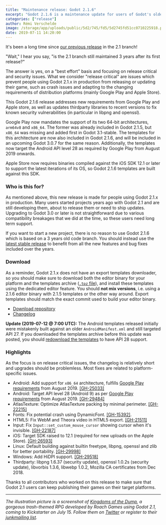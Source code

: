 ```yaml
---
title: "Maintenance release: Godot 2.1.6"
excerpt: "Godot 2.1.6 is a maintenance update for users of Godot's older 2.1 stable branch. It fixes a few platform-specific bugs, and updates Android and iOS export templates to match new requirements of Google Play and the Apple Store."
categories: ["release"]
author: Rémi Verschelde
image: /storage/app/uploads/public/5d2/745/fd5/5d2745fd51cc0710225918.png
date: 2019-07-11 14:20:00
---
```


It's been a long time since [our previous release](/article/maintenance-release-godot-2-1-5) in the 2.1 branch!

"Wait," I hear you say, "is the 2.1 branch still maintained 3 years after its first release?"

The answer is yes, on a "best effort" basis and focusing on release critical and security issues. What we consider "release critical" are issues which prevent people using Godot 2.1.x in production from releasing or updating their game, such as crash issues and adapting to the changing requirements of distribution platforms (mainly Google Play and Apple Store).

This Godot 2.1.6 release addresses new requirements from Google Play and Apple store, as well as updates thirdparty libraries to recent versions to fix known security vulnerabilities (in particular in libpng and openssl).

Google Play now mandates the support of its two 64-bit architectures, `arm64v8` and `x86_64`. The former was already included in Godot 2.1.5, but `x86_64` was missing and added first in Godot 3.1-stable. The templates for this architecture are now also included in Godot 2.1.6, and will be included in an upcoming Godot 3.0.7 for the same reason. Additionally, the templates now target the Android API level 28 as required by Google Play from August 2019 onwards.

Apple Store now requires binaries compiled against the iOS SDK 12.1 or later to support the latest iterations of its OS, so Godot 2.1.6 templates are built against this SDK.

### Who is this for?

As mentioned above, this new release is made for people using Godot 2.1.x in production. Many users started projects years ago with Godot 2.1 and are still developing them, about to release them or need to ship updates. Upgrading to Godot 3.0 or later is not straightforward due to various compatibility breakages that we did at the time, so these users need long term support.

If you want to start a new project, there is no reason to use Godot 2.1.6 which is based on a 3 years old code branch. You should instead use the [latest stable release](/download) to benefit from all the new features and bug fixes included over the years.

### Download

As a reminder, Godot 2.1.x does not have an export templates downloader, so you should make sure to download both the editor binary for your platform and the templates archive ([`.tpz` file](https://download.tuxfamily.org/godotengine/2.1.6/Godot_v2.1.6-stable_export_templates.tpz)), and install these templates using the dedicated editor feature. You should **not mix versions**, i.e. using a 2.1.6 editor binary with 2.1.5 templates or the other way around. Export templates should match the exact commit used to build your editor binary.

- [Download repository](https://download.tuxfamily.org/godotengine/2.1.6/)
- [Changelog](https://downloads.tuxfamily.org/godotengine/2.1.6/Godot_v2.1.6-stable_changelog.txt)

**Update (2019-07-12 @ 7:00 UTC):** The Android templates released initially were mistakenly built against an older `AndroidManifest.xml` and still targeted API 27. If you downloaded the templates archive before this update was posted, you should [redownload the templates](https://download.tuxfamily.org/godotengine/2.1.6/Godot_v2.1.6-stable_export_templates.tpz) to have API 28 support.

### Highlights

As the focus is on release critical issues, the changelog is relatively short and upgrades should be problemless. Most fixes are related to platform-specific issues.

- Android: Add support for `x86_64` architecture, fulfills [Google Play requirements](https://android-developers.googleblog.com/2017/12/improving-app-security-and-performance.html) from August 2019. [[GH-25033]](https://github.com/godotengine/godot/pull/25033)
- Android: Target API level 28 (Android 9) as per [Google Play requirements](https://android-developers.googleblog.com/2019/02/expanding-target-api-level-requirements.html) from August 2019. [[GH-29484]](https://github.com/godotengine/godot/issues/29484)
- AtlasTexture: Optimize AtlasTexture packing by minimal perimeter. [[GH-22215]](https://github.com/godotengine/godot/pull/22215)
- Fonts: Fix potential crash using DynamicFont. [[GH-15392]](https://github.com/godotengine/godot/issues/15392).
- HTML5: Fix WebM and Theora video in HTML5 export. [[GH-21511]](https://github.com/godotengine/godot/pull/21511)
- Input: Fix `Input::set_custom_mouse_cursor` showing cursor when it's invisible. [[GH-22187]](https://github.com/godotengine/godot/pull/22187)
- iOS: Target SDK raised to 12.1 (required for new uploads on the Apple Store). [[GH-26593]](https://github.com/godotengine/godot/issues/26593)
- Linux: Default building against builtin freetype, libpng, openssl and zlib for better portability. [[GH-29998]](https://github.com/godotengine/godot/pull/29998)
- Windows: Add HiDPI support. [[GH-29518]](https://github.com/godotengine/godot/issues/29518)
- Thirdparty: libpng 1.6.37 (security update), openssl 1.0.2s (security update), libvorbis 1.3.6, libwebp 1.0.2, Mozilla CA certificates from Dec 2018.

Thanks to all contributors who worked on this release to make sure that Godot 2.1 users can keep publishing their games on their target platforms.

-----

*The illustration picture is a screenshot of *[Kingdoms of the Dump](https://kingdomsofthedump.com)*, a gorgeous trash-themed RPG developed by Roach Games using Godot 2.1, coming to Kickstarter on July 15. Follow them on [Twitter](https://twitter.com/DumpKingdoms) or register to their [junkmailing list](https://kingdomsofthedump.com/#junk-section).*
